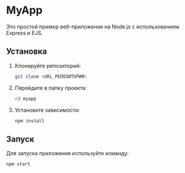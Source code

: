 # MyApp

Это простой пример веб-приложения на Node.js с использованием Express и EJS.

## Установка

1. Клонируйте репозиторий:
    ```bash
    git clone <URL_РЕПОЗИТОРИЯ>
    ```
2. Перейдите в папку проекта:
    ```bash
    cd myapp
    ```
3. Установите зависимости:
    ```bash
    npm install
    ```

## Запуск

Для запуска приложения используйте команду:
```bash
npm start
